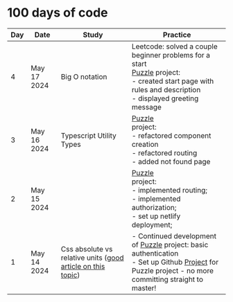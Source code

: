 # 100 days of code

| Day | Date        | Study                                                                                                                                           | Practice                                                                                                                                                                                                                                                      |
|-----|-------------|-------------------------------------------------------------------------------------------------------------------------------------------------|---------------------------------------------------------------------------------------------------------------------------------------------------------------------------------------------------------------------------------------------------------------|
| 4   | May 17 2024 | Big O notation                                                                                                                                  | Leetcode: solved a couple beginner problems for a start<br>[Puzzle](https://github.com/DmitriyIshchenko/puzzle) project:<br>- created start page with rules and description<br>- displayed greeting message                                                   |
| 3   | May 16 2024 | Typescript Utility Types                                                                                                                        | [Puzzle](https://github.com/DmitriyIshchenko/puzzle)<br> project:<br>- refactored component creation<br>- refactored routing<br>- added not found page                                                                                                        |
| 2   | May 15 2024 |                                                                                                                                                 | [Puzzle](https://github.com/DmitriyIshchenko/puzzle)<br> project: <br>- implemented routing;<br>- implemented authorization;<br>- set up netlify deployment;                                                                                                  |
| 1   | May 14 2024 | Css absolute vs relative units ([good article on this topic](https://www.joshwcomeau.com/css/surprising-truth-about-pixels-and-accessibility/)) | - Continued development of [Puzzle](https://github.com/DmitriyIshchenko/puzzle) project:  basic authentication<br>- Set up Github [Project](https://github.com/users/DmitriyIshchenko/projects/5) for Puzzle project - no more committing straight to master! |